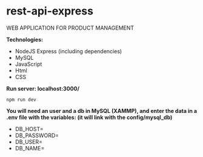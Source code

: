 # rest-api-express

WEB APPLICATION FOR PRODUCT MANAGEMENT  
  
**Technologies:**  
+ NodeJS Express (including dependencies)  
+ MySQL  
+ JavaScript  
+ Html  
+ CSS  

**Run server: localhost:3000/**  
```
npm run dev
```

**You will need an user and a db in MySQL (XAMMP), and enter the data in a .env file with the variables: (it will link with the config/mysql_db)**  
+ DB_HOST=  
+ DB_PASSWORD=  
+ DB_USER=  
+ DB_NAME=  


